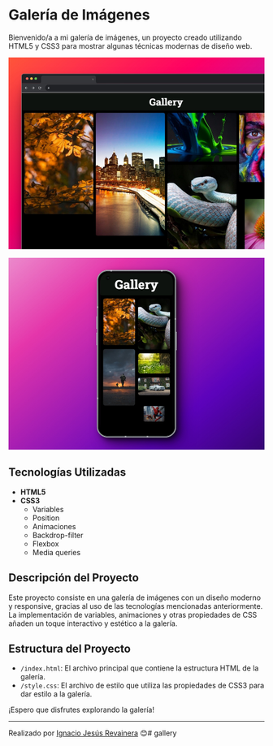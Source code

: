 # Galería de Imágenes

Bienvenido/a a mi galería de imágenes, un proyecto creado utilizando HTML5 y CSS3 para mostrar algunas técnicas modernas de diseño web.

![Mockup Laptop](./assets/mockups/mockup%20(1).jpg)

![Mockup Celular](./assets/mockups/mockup%20(2).jpg)

## Tecnologías Utilizadas

- **HTML5**
- **CSS3**
  - Variables
  - Position
  - Animaciones
  - Backdrop-filter
  - Flexbox
  - Media queries

## Descripción del Proyecto

Este proyecto consiste en una galería de imágenes con un diseño moderno y responsive, gracias al uso de las tecnologías mencionadas anteriormente. La implementación de variables, animaciones y otras propiedades de CSS añaden un toque interactivo y estético a la galería.

## Estructura del Proyecto

- `/index.html`: El archivo principal que contiene la estructura HTML de la galería.
- `/style.css`: El archivo de estilo que utiliza las propiedades de CSS3 para dar estilo a la galería.

¡Espero que disfrutes explorando la galería!

---
Realizado por [Ignacio Jesús Revainera](https://github.com/ignaciorevainera) 😊# gallery